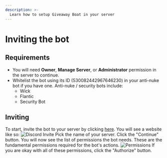 ```yaml
---
description: >-
  Learn how to setup Giveaway Boat in your server
---
```

# Inviting the bot

## Requirements

- You will need **Owner**, **Manage Server**, or **Administrator** permission in the server to continue.
- Whitelist the bot using its ID (530082442967646230) in your anti-nuke bot if you have one. Anti-nuke / security bots include:
  - Wick
  - Flantic
  - Security Bot

## Inviting

To start, invite the bot to your server by clicking [here](https://giveaway.boats/invite).
You will see a website like so:
![Discord Invite](https://i.imgur.com/iBNGa6T.png)
Pick the name of your server. Click the "Continue" button.
You will now see the list of permissions the bot needs. These are the fundamental permissions required for the bot's actions.
![Permissions](https://i.imgur.com/veYnVST.png)
If you are okay with all of these permissions, click the "Authorize" button.
